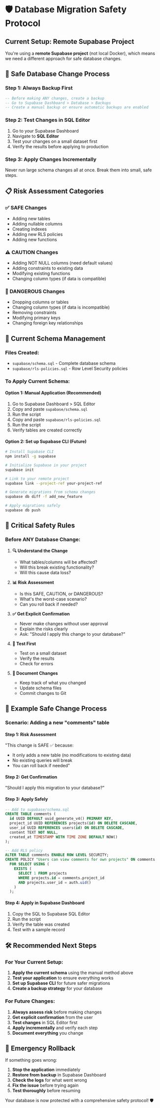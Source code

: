 # 🛡️ Database Migration Safety Protocol

## Current Setup: Remote Supabase Project

You're using a **remote Supabase project** (not local Docker), which means we need a different approach for safe database changes.

## 🔧 **Safe Database Change Process**

### **Step 1: Always Backup First**
```sql
-- Before making ANY changes, create a backup
-- Go to Supabase Dashboard > Database > Backups
-- Create a manual backup or ensure automatic backups are enabled
```

### **Step 2: Test Changes in SQL Editor**
1. Go to your Supabase Dashboard
2. Navigate to **SQL Editor**
3. Test your changes on a small dataset first
4. Verify the results before applying to production

### **Step 3: Apply Changes Incrementally**
Never run large schema changes all at once. Break them into small, safe steps.

## 📋 **Risk Assessment Categories**

### ✅ **SAFE Changes**
- Adding new tables
- Adding nullable columns
- Creating indexes
- Adding new RLS policies
- Adding new functions

### ⚠️ **CAUTION Changes**
- Adding NOT NULL columns (need default values)
- Adding constraints to existing data
- Modifying existing functions
- Changing column types (if data is compatible)

### 🚨 **DANGEROUS Changes**
- Dropping columns or tables
- Changing column types (if data is incompatible)
- Removing constraints
- Modifying primary keys
- Changing foreign key relationships

## 🔄 **Current Schema Management**

### **Files Created:**
- `supabase/schema.sql` - Complete database schema
- `supabase/rls-policies.sql` - Row Level Security policies

### **To Apply Current Schema:**

#### **Option 1: Manual Application (Recommended)**
1. Go to Supabase Dashboard > SQL Editor
2. Copy and paste `supabase/schema.sql`
3. Run the script
4. Copy and paste `supabase/rls-policies.sql`
5. Run the script
6. Verify tables are created correctly

#### **Option 2: Set up Supabase CLI (Future)**
```bash
# Install Supabase CLI
npm install -g supabase

# Initialize Supabase in your project
supabase init

# Link to your remote project
supabase link --project-ref your-project-ref

# Generate migrations from schema changes
supabase db diff -f add_new_feature

# Apply migrations safely
supabase db push
```

## 🚨 **Critical Safety Rules**

### **Before ANY Database Change:**

1. **🔍 Understand the Change**
   - What tables/columns will be affected?
   - Will this break existing functionality?
   - Will this cause data loss?

2. **📊 Risk Assessment**
   - Is this SAFE, CAUTION, or DANGEROUS?
   - What's the worst-case scenario?
   - Can you roll back if needed?

3. **✅ Get Explicit Confirmation**
   - Never make changes without user approval
   - Explain the risks clearly
   - Ask: "Should I apply this change to your database?"

4. **🧪 Test First**
   - Test on a small dataset
   - Verify the results
   - Check for errors

5. **📝 Document Changes**
   - Keep track of what you changed
   - Update schema files
   - Commit changes to Git

## 🔄 **Example Safe Change Process**

### **Scenario: Adding a new "comments" table**

#### **Step 1: Risk Assessment**
"This change is SAFE ✅ because:
- It only adds a new table (no modifications to existing data)
- No existing queries will break
- You can roll back if needed"

#### **Step 2: Get Confirmation**
"Should I apply this migration to your database?"

#### **Step 3: Apply Safely**
```sql
-- Add to supabase/schema.sql
CREATE TABLE comments (
  id UUID DEFAULT uuid_generate_v4() PRIMARY KEY,
  project_id UUID REFERENCES projects(id) ON DELETE CASCADE,
  user_id UUID REFERENCES users(id) ON DELETE CASCADE,
  content TEXT NOT NULL,
  created_at TIMESTAMP WITH TIME ZONE DEFAULT NOW()
);

-- Add RLS policy
ALTER TABLE comments ENABLE ROW LEVEL SECURITY;
CREATE POLICY "Users can view comments for own projects" ON comments
  FOR SELECT USING (
    EXISTS (
      SELECT 1 FROM projects 
      WHERE projects.id = comments.project_id 
      AND projects.user_id = auth.uid()
    )
  );
```

#### **Step 4: Apply in Supabase Dashboard**
1. Copy the SQL to Supabase SQL Editor
2. Run the script
3. Verify the table was created
4. Test with a sample record

## 🛠️ **Recommended Next Steps**

### **For Your Current Setup:**

1. **Apply the current schema** using the manual method above
2. **Test your application** to ensure everything works
3. **Set up Supabase CLI** for future safer migrations
4. **Create a backup strategy** for your database

### **For Future Changes:**

1. **Always assess risk** before making changes
2. **Get explicit confirmation** from the user
3. **Test changes** in SQL Editor first
4. **Apply incrementally** and verify each step
5. **Document everything** you change

## 🚨 **Emergency Rollback**

If something goes wrong:

1. **Stop the application** immediately
2. **Restore from backup** in Supabase Dashboard
3. **Check the logs** for what went wrong
4. **Fix the issue** before trying again
5. **Test thoroughly** before resuming

Your database is now protected with a comprehensive safety protocol! 🛡️
